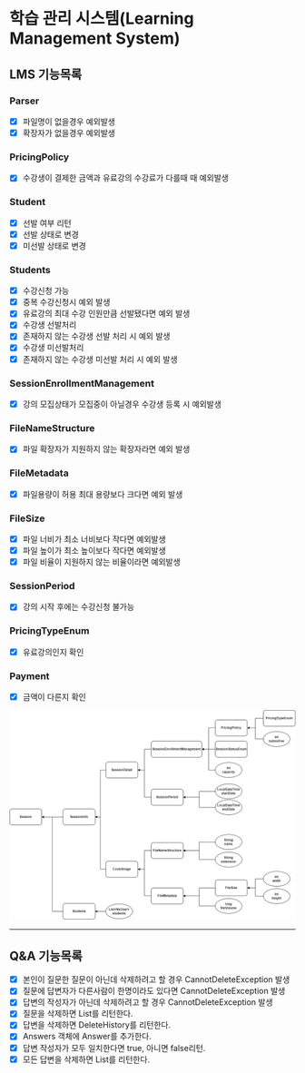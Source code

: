 # 학습 관리 시스템(Learning Management System)

## LMS 기능목록

### Parser
- [x] 파일명이 없을경우 예외발생
- [x] 확장자가 없을경우 예외발생

### PricingPolicy
- [x] 수강생이 결제한 금액과 유료강의 수강료가 다를때 때 예외발생

### Student
- [x] 선발 여부 리턴
- [x] 선발 상태로 변경
- [x] 미선발 상태로 변경

### Students
- [x] 수강신청 가능
- [x] 중복 수강신청시 예외 발생
- [x] 유료강의 최대 수강 인원만큼 선발됐다면 예외 발생
- [x] 수강생 선발처리
- [x] 존재하지 않는 수강생 선발 처리 시 예외 발생
- [x] 수강생 미선발처리
- [x] 존재하지 않는 수강생 미선발 처리 시 예외 발생

### SessionEnrollmentManagement
- [x] 강의 모집상태가 모집중이 아닐경우 수강생 등록 시 예외발생

### FileNameStructure
- [x] 파일 확장자가 지원하지 않는 확장자라면 예외 발생

### FileMetadata
- [x] 파일용량이 허용 최대 용량보다 크다면 예외 발생

### FileSize
- [x] 파일 너비가 최소 너비보다 작다면 예외발생
- [x] 파일 높이가 최소 높이보다 작다면 예외발생
- [x] 파일 비율이 지원하지 않는 비율이라면 예외발생

### SessionPeriod
- [x] 강의 시작 후에는 수강신청 불가능

### PricingTypeEnum
- [x] 유료강의인지 확인

### Payment
- [x] 금액이 다른지 확인

![관계도](./step2관계도.png)

---
## Q&A 기능목록
- [x] 본인이 질문한 질문이 아닌데 삭제하려고 할 경우 CannotDeleteException 발생
- [x] 질문에 답변자가 다른사람이 한명이라도 있다면 CannotDeleteException 발생
- [x] 답변의 작성자가 아닌데 삭제하려고 할 경우 CannotDeleteException 발생
- [x] 질문을 삭제하면 List<DeleteHistory>를 리턴한다.
- [x] 답변을 삭제하면 DeleteHistory를 리턴한다.
- [x] Answers 객체에 Answer를 추가한다.
- [x] 답변 작성자가 모두 일치한다면 true, 아니면 false리턴.
- [x] 모든 답변을 삭제하면 List<DeleteHistory>를 리턴한다.
